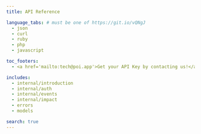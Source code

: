 ```yaml
---
title: API Reference

language_tabs: # must be one of https://git.io/vQNgJ
  - json
  - curl
  - ruby
  - php
  - javascript

toc_footers:
  - <a href='mailto:tech@poi.app'>Get your API Key by contacting us!</a>

includes:
  - internal/introduction
  - internal/auth
  - internal/events
  - internal/impact
  - errors
  - models

search: true
---
```


